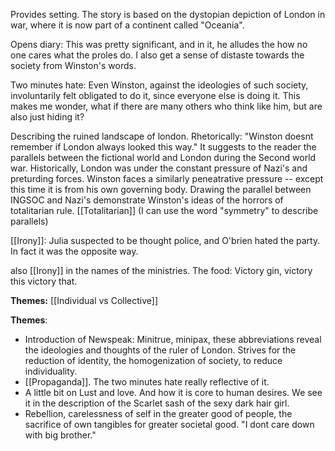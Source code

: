 Provides setting. The story is based on the dystopian depiction of London in war, where it is now part of a continent called "Oceania".

Opens diary: This was pretty significant, and in it, he alludes the how no one cares what the proles do. I also get a sense of distaste towards the society from Winston's words.

Two minutes hate: Even Winston, against the ideologies of such society, involuntarily felt obligated to do it, since everyone else is doing it. This makes me wonder, what if there are many others who think like him, but are also just hiding it?

Describing the ruined landscape of london. Rhetorically: "Winston doesnt remember if London always looked this way." It suggests to the reader the parallels between the fictional world and London during the Second world war. Historically, London was under the constant pressure of Nazi's and preturding forces. Winston faces a similarly peneatrative pressure -- except this time it is from his own governing body. Drawing the parallel between INGSOC and Nazi's demonstrate Winston's ideas of the horrors of totalitarian rule. 
[[Totalitarian]]
(I can use the word "symmetry" to describe parallels)

[[Irony]]: Julia suspected to be thought police, and O'brien hated the party. In fact it was the opposite way.

also [[Irony]] in the names of the ministries. The food: Victory gin, victory this victory that. 

**Themes:** [[Individual vs Collective]]

**Themes**:
- Introduction of Newspeak: Minitrue, minipax, these abbreviations reveal the ideologies and thoughts of the ruler of London. Strives for the reduction of identity, the homogenization of society, to reduce individuality.
- [[Propaganda]]. The two minutes hate really reflective of it.
- A little bit on Lust and love. And how it is core to human desires. We see it in the description of the Scarlet sash of the sexy dark hair girl.
- Rebellion, carelessness of self in the greater good of people, the sacrifice of own tangibles for greater societal good. "I dont care down with big brother."